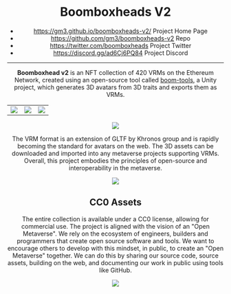 <center>
    
# Boomboxheads V2  
    
* https://gm3.github.io/boomboxheads-v2/ Project Home Page 
* https://github.com/gm3/boomboxheads-v2 Repo 
* https://twitter.com/boomboxheads Project Twitter
* https://discord.gg/ad6Cj6PQ84 Project Discord
    
---


**Boomboxhead v2** is an NFT collection of 420 VRMs on the Ethereum Network, created using an open-source tool called [boom-tools](https://github.com/gm3/boom-tools), a Unity project, which generates 3D avatars from 3D traits and exports them as VRMs.


|  |  |  |
| -------- | -------- | -------- |
| ![](https://hackmd.io/_uploads/B1OQ1-5l2.png)     | ![](https://hackmd.io/_uploads/S1umy-5x3.png)     | ![](https://hackmd.io/_uploads/rJtQ1-cl3.png)     
    
![](https://hackmd.io/_uploads/ByGQZW9g2.png)

    
    
The VRM format is an extension of GLTF by Khronos group and is rapidly becoming the standard for avatars on the web. The 3D assets can be downloaded and imported into any metaverse projects supporting VRMs. Overall, this project embodies the principles of open-source and interoperability in the metaverse. 
    
![](https://hackmd.io/_uploads/S1wcWZcl2.png)
    

## CC0 Assets
The entire collection is available under a CC0 license, allowing for commercial use. The project is aligned with the vision of an "Open Metaverse". We rely on the ecosystem of engineers, builders and programmers that create open source software and tools. We want to encourage others to develop with this mindset, in public, to create an "Open Metaverse" together. We can do this by sharing our source code, source assets, building on the web, and documenting our work in public using tools like GitHub.   

![](https://hackmd.io/_uploads/H17DWbqeh.png)


</center>

